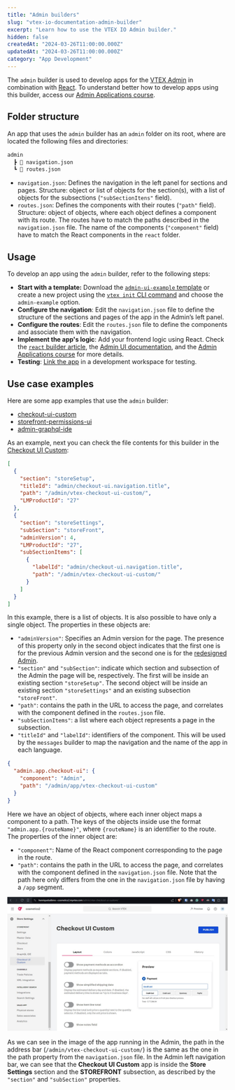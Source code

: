 ```yaml
---
title: "Admin builders"
slug: "vtex-io-documentation-admin-builder"
excerpt: "Learn how to use the VTEX IO Admin builder."
hidden: false
createdAt: "2024-03-26T11:00:00.000Z"
updatedAt: "2024-03-26T11:00:00.000Z"
category: "App Development"
---
```

The `admin` builder is used to develop apps for the [VTEX Admin](https://help.vtex.com/en/tutorial/vtex-admin-start-here--531cHtUCUi3puRXNDmKziw) in combination with [React](https://react.dev). To understand better how to develop apps using this builder, access our [Admin Applications course](https://learn.vtex.com/docs/course-admin-lang-en).

## Folder structure

An app that uses the `admin` builder has an `admin` folder on its root, where are located the following files and directories:

```txt
admin
  ┣ 📄 navigation.json
  ┗ 📄 routes.json
```

- `navigation.json`: Defines the navigation in the left panel for sections and pages. Structure: object or list of objects for the section(s), with a list of objects for the subsections (`"subSectionItens"` field).
- `routes.json`: Defines the components with their routes (`"path"` field). Structure: object of objects, where each object defines a component with its route. The routes have to match the paths described in the `navigation.json` file. The name of the components (`"component"` field) have to match the React components in the `react` folder.

## Usage

To develop an app using the `admin` builder, refer to the following steps:

- **Start with a template:** Download the [`admin-ui-example` template](https://github.com/vtex/admin-ui-example/tree/main) or create a new project using the [`vtex init` CLI command](https://developers.vtex.com/docs/guides/vtex-io-documentation-vtex-io-cli-usage#starting-a-new-project) and choose the `admin-example` option.
- **Configure the navigation**: Edit the `navigation.json` file to define the structure of the sections and pages of the app in the Admin’s left panel.
- **Configure the routes**: Edit the `routes.json` file to define the components and associate them with the navigation.
- **Implement the app's logic**: Add your frontend logic using React. Check the [`react` builder article](https://docs.google.com/document/d/1HWwcPWOKy-fpyB4PeVXtJeflcTitgXinJJSFUsO3-G8/edit), the [Admin UI documentation](https://admin-ui.vercel.app/), and the [Admin Applications course](https://learn.vtex.com/docs/course-admin-lang-en) for more details.
- **Testing**: [Link the app](https://developers.vtex.com/docs/guides/vtex-io-documentation-linking-an-app) in a development workspace for testing.

## Use case examples

Here are some app examples that use the `admin` builder:

- [checkout-ui-custom](https://github.com/vtex-apps/checkout-ui-custom)
- [storefront-permissions-ui](https://github.com/vtex-apps/storefront-permissions-ui)
- [admin-graphql-ide](https://github.com/vtex-apps/admin-graphql-ide)

As an example, next you can check the file contents for this builder in the [Checkout UI Custom](https://developers.vtex.com/docs/apps/vtex.checkout-ui-custom):

```json navigation.json
[
  {
    "section": "storeSetup",
    "titleId": "admin/checkout-ui.navigation.title",
    "path": "/admin/vtex-checkout-ui-custom/",
    "LMProductId": "27"
  },
  {
    "section": "storeSettings",
    "subSection": "storeFront",
    "adminVersion": 4,
    "LMProductId": "27",
    "subSectionItems": [
      {
        "labelId": "admin/checkout-ui.navigation.title",
        "path": "/admin/vtex-checkout-ui-custom/"
      }
    ]
  }
]
```

In this example, there is a list of objects. It is also possible to have only a single object. The properties in these objects are:

- `"adminVersion"`: Specifies an Admin version for the page. The presence of this property only in the second object indicates that the first one is for the previous Admin version and the second one is for the [redesigned Admin](https://help.vtex.com/en/v4).
- `"section"`  and `"subSection"`: indicate which section and subsection of the Admin the page will be, respectively. The first will be inside an existing section `"storeSetup"`. The second object will be inside an existing section `"storeSettings"` and an existing subsection `"storeFront"`.
- `"path"`: contains the path in the URL to access the page, and correlates with the component defined in the `routes.json` file.
- `"subSectionItems"`: a list where each object represents a page in the subsection.
- `"titleId"` and `"labelId"`: identifiers of the component. This will be used by the `messages` builder to map the navigation and the name of the app in each language.

```json routes.json
{
  "admin.app.checkout-ui": {
    "component": "Admin",
    "path": "/admin/app/vtex-checkout-ui-custom"
  }
}
```

Here we have an object of objects, where each inner object maps a component to a path. The keys of the objects inside use the format `"admin.app.{routeName}"`, where `{routeName}` is an identifier to the route. The properties of the inner object are:

- `"component"`: Name of the React component corresponding to the page in the route.
- `"path"`: contains the path in the URL to access the page, and correlates with the component defined in the `navigation.json` file. Note that the path here only differs from the one in the `navigation.json` file by having a `/app` segment.

![App using admin builder](../../../../../images/admin-builder-app-example.jpg)

As we can see in the image of the app running in the Admin, the path in the address bar (`/admin/vtex-checkout-ui-custom/`) is the same as the one in the path property from the `navigation.json` file. In the Admin left navigation bar, we can see that the **Checkout UI Custom** app is inside the **Store Settings** section and the **STOREFRONT** subsection, as described by the `"section"`  and `"subSection"` properties.
